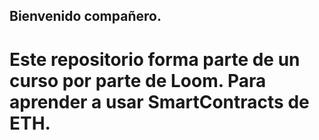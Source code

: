 ## Bienvenido compañero.
# Este repositorio forma parte de un curso por parte de Loom. Para aprender a usar SmartContracts de ETH.
